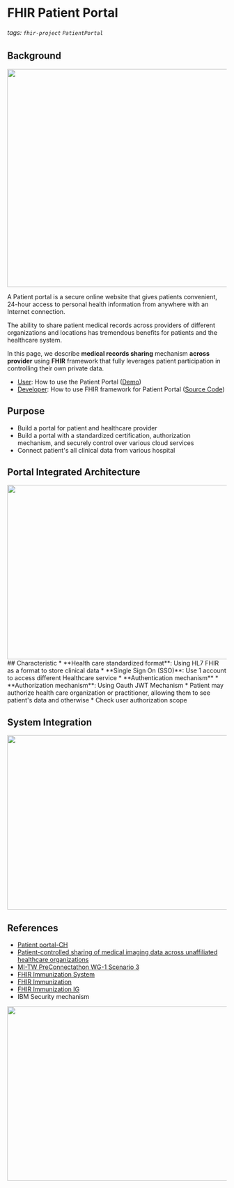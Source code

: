 # FHIR Patient Portal
###### tags: `fhir-project` `PatientPortal`


## Background
<img src="https://i.imgur.com/bniuoCR.png" width="550" height="500">

A Patient portal is a secure online website that gives patients convenient, 24-hour access to personal health information from anywhere with an Internet connection.

The ability to share patient medical records across providers of different organizations and locations has tremendous benefits for patients and the healthcare system. 

In this page, we describe **medical records sharing** mechanism **across provider** using **FHIR** framework that fully leverages patient participation in controlling their own private data.
* [User](https://hackmd.io/lnw8mD6CTTqteqJu3ubhYA): How to use the Patient Portal ([Demo](https://victoriatjia.github.io/FHIR_PatientPortal/html/login.html)) 
* [Developer](https://hackmd.io/-oO9nYS7TeGgpCta9z2nNg): How to use FHIR framework for Patient Portal ([Source Code](https://github.com/victoriatjia/FHIR_PatientPortal))

## Purpose
* Build a portal for patient and healthcare provider
* Build a portal with a standardized certification, authorization mechanism, and securely control over various cloud services
* Connect patient's all clinical data from various hospital

## Portal Integrated Architecture
<img src="https://i.imgur.com/65k0HVg.png" width="600" height="400">
## Characteristic
* **Health care standardized format**: Using HL7 FHIR as a format to store clinical data
* **Single Sign On (SSO)**: Use 1 account to access different Healthcare service
* **Authentication mechanism**
* **Authorization mechanism**: Using Oauth JWT Mechanism 
    * Patient may authorize health care organization or practitioner, allowing them to see patient's data and otherwise
    * Check user authorization scope

## System Integration
<!-- ### EHR X Patient Portal (Chinese version) -->
<img src="https://i.imgur.com/l8K5uVS.png" width="600" height="400">

## References
* [Patient portal-CH](https://hackmd.io/3-YA4NIlSduzirHccnIq6A)
* [Patient-controlled sharing of medical imaging data across unaffiliated healthcare organizations](https://www.ncbi.nlm.nih.gov/pmc/articles/PMC3555338/)
* [MI-TW PreConnectathon WG-1 Scenario 3](https://mitw.dicom.org.tw/preconnectathon1.html)
* [FHIR Immunization System](https://github.com/107711119/project) 
* [FHIR Immunization](https://hackmd.io/@w7Qw2wVXT6-Smrvv3RWxEQ/S1YbQmwzY)
* [FHIR Immunization IG](https://build.fhir.org/ig/HL7/fhir-shc-vaccination-ig/)
* IBM Security mechanism
<img src="https://i.imgur.com/A7bPsaw.png" width="600" height="400">
